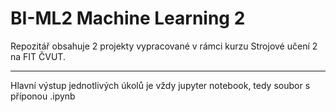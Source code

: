 # BI-ML2 Machine Learning 2
Repozitář obsahuje 2 projekty vypracované v rámci kurzu Strojové učení 2 na FIT ČVUT.

-------------------------------------------------------------------------------------------
Hlavní výstup jednotlivých úkolů je vždy jupyter notebook, tedy soubor s příponou .ipynb
